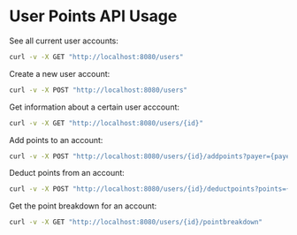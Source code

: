 # User Points API Usage

See all current user accounts:

```bash
curl -v -X GET "http://localhost:8080/users"
```

Create a new user account:

```bash
curl -v -X POST "http://localhost:8080/users"
```

Get information about a certain user acccount:

```bash
curl -v -X GET "http://localhost:8080/users/{id}"
```

Add points to an account:

```bash
curl -v -X POST "http://localhost:8080/users/{id}/addpoints?payer={payer}&points={points}"
```

Deduct points from an account:

```bash
curl -v -X POST "http://localhost:8080/users/{id}/deductpoints?points={points}"
```

Get the point breakdown for an account:

```bash
curl -v -X GET "http://localhost:8080/users/{id}/pointbreakdown"
```